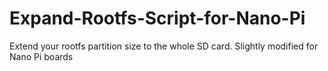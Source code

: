 # Expand-Rootfs-Script-for-Nano-Pi
Extend your rootfs partition size to the whole SD card. Slightly modified for Nano Pi boards
